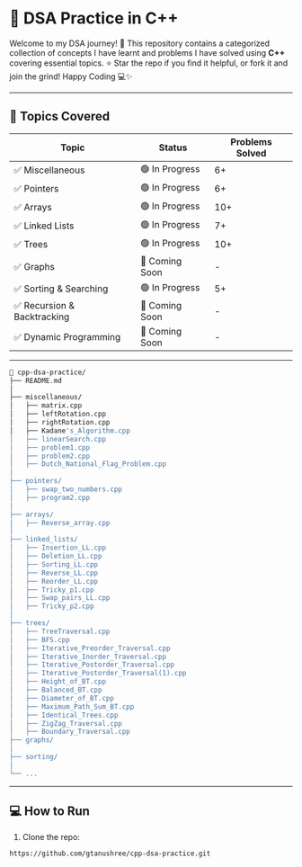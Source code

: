 # 📂 DSA Practice in C++

Welcome to my DSA journey! 🚀
This repository contains a categorized collection of concepts I have learnt and problems I have solved using **C++** covering essential topics. ⭐ Star the repo if you find it helpful, or fork it and join the grind! Happy Coding 💻✨

---

## 📂 Topics Covered

| Topic             | Status  | Problems Solved |
|------------------|----------|-----------------|
| ✅ Miscellaneous        | 🟢 In Progress       | 6+ |
| ✅ Pointers        | 🟢 In Progress       | 6+ |
| ✅ Arrays        | 🟢 In Progress       | 10+ |
| ✅ Linked Lists  | 🟢 In Progress       | 7+  |
| ✅ Trees         | 🟢 In Progress       | 10+  |
| ✅ Graphs        | 🔵 Coming Soon       | -   |
| ✅ Sorting & Searching | 🟢 In Progress   | 5+  |
| ✅ Recursion & Backtracking | 🔵 Coming Soon | - |
| ✅ Dynamic Programming | 🔵 Coming Soon | - |

---

```bash
📁 cpp-dsa-practice/
├── README.md
│
├── miscellaneous/
│   ├── matrix.cpp
│   ├── leftRotation.cpp
│   ├── rightRotation.cpp
│   ├── Kadane's_Algorithm.cpp
│   ├── linearSearch.cpp
│   ├── problem1.cpp
│   ├── problem2.cpp
│   ├── Dutch_National_Flag_Problem.cpp
│
├── pointers/
│   ├── swap_two_numbers.cpp
│   ├── program2.cpp
│
├── arrays/
│   ├── Reverse_array.cpp
│   
├── linked_lists/
│   ├── Insertion_LL.cpp
│   ├── Deletion_LL.cpp
│   ├── Sorting_LL.cpp
│   ├── Reverse_LL.cpp
│   ├── Reorder_LL.cpp
│   ├── Tricky_p1.cpp
│   ├── Swap_pairs_LL.cpp
│   ├── Tricky_p2.cpp
│   
├── trees/
│   ├── TreeTraversal.cpp
│   ├── BFS.cpp
│   ├── Iterative_Preorder_Traversal.cpp
│   ├── Iterative_Inorder_Traversal.cpp
│   ├── Iterative_Postorder_Traversal.cpp
│   ├── Iterative_Postorder_Traversal(1).cpp
│   ├── Height_of_BT.cpp
│   ├── Balanced_BT.cpp
│   ├── Diameter_of_BT.cpp
│   ├── Maximum_Path_Sum_BT.cpp
│   ├── Identical_Trees.cpp
│   ├── ZigZag_Traversal.cpp
│   ├── Boundary_Traversal.cpp
├── graphs/
│   
├── sorting/
│   
└── ...
```

---

## 💻 How to Run

1. Clone the repo:
```bash
https://github.com/gtanushree/cpp-dsa-practice.git